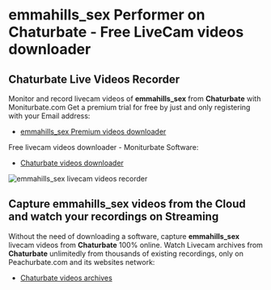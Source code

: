 # emmahills_sex Performer on Chaturbate - Free LiveCam videos downloader

## Chaturbate Live Videos Recorder

Monitor and record livecam videos of **emmahills_sex** from **Chaturbate** with Moniturbate.com
Get a premium trial for free by just and only registering with your Email address:
* [emmahills_sex Premium videos downloader](https://moniturbate.com/request-demo-licence-key.html)

Free livecam videos downloader - Moniturbate Software:
* [Chaturbate videos downloader](https://moniturbate.com/moniturbate-download-software.html)

![emmahills_sex livecam videos recorder](https://peachurnet.com/templates/moniturbate-software.png)


## Capture emmahills_sex videos from the Cloud and watch your recordings on Streaming

Without the need of downloading a software, capture **emmahills_sex** livecam videos from **Chaturbate** 100% online.
Watch Livecam archives from **Chaturbate** unlimitedly from thousands of existing recordings, only on Peachurbate.com and its websites network:
* [Chaturbate videos archives](https://peachurnet.com/)